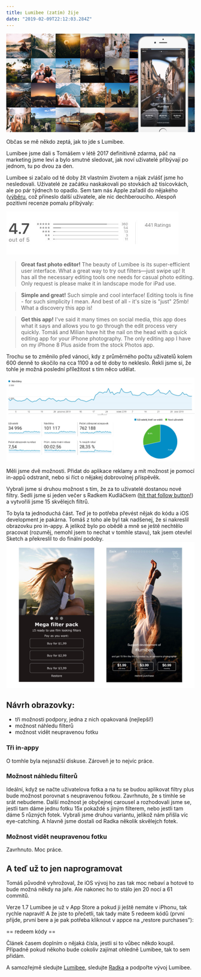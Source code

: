 ```yaml
---
title: Lumibee (zatím) žije
date: "2019-02-09T22:12:03.284Z"
---
```


![Promo](./cover.jpg)

Občas se mě někdo zeptá, jak to jde s Lumibee.

Lumibee jsme dali s Tomášem v létě 2017 definitivně zdarma, páč na marketing jsme leví a bylo smutné sledovat, jak noví uživatelé přibývají po jednom, tu po dvou za den.

Lumibee si začalo od té doby žít vlastním životem a nijak zvlášť jsme ho nesledovali. Uživatelé ze začátku naskakovali po stovkách až tisícovkách, ale po pár týdnech to opadlo. Sem tam nás Apple zařadil do nějakého ([výběru](https://itunes.apple.com/us/story/id1355070858), což přineslo další uživatele, ale nic dechberoucího.
Alespoň pozitivní recenze pomalu přibývaly:

![Recenze v App Store](./appstore-reviews.jpg)

> **Great fast photo editor!** 
> The beauty of Lumibee is its super-efficient user interface.  What a great way to try out filters—just swipe up!  It has all the necessary editing tools one needs for casual photo editing.  Only request is please make it in landscape mode for iPad use.

> **Simple and great!**
> Such simple and cool interface! Editing tools is fine - for such simplicity I mean. And best of all - it's size is "just" 25mb! What a discovery this app is!

> **Get this app!**
> I've said it many times on social media, this app does what it says and allows you to go through the edit process very quickly. Tomáš and Milian have hit the nail on the head with a quick editing app for your iPhone photography. The only editing app I have on my iPhone 8 Plus aside from the stock Photos app.

Trochu se to změnilo před vánoci, kdy z průměrného počtu uživatelů kolem 600 denně to skočilo na cca 1100 a od té doby to nekleslo. Řekli jsme si, že tohle je možná poslední příležitost s tím něco udělat.

![Google Analytics](./analytics.jpg)

Měli jsme dvě možnosti. Přidat do aplikace reklamy a mít možnost je pomocí in-appů odstranit, nebo si říct o nějakej dobrovolnej příspěvěk.

Vybrali jsme si druhou možnost s tím, že za to uživatelé dostanou nové filtry. Sedli jsme si jeden večer s Radkem Kudláčkem ([hit that follow button!](https://www.instagram.com/radek_kudlacek/)) a vytvořili jsme 15 skvělejch filtrů.

To byla ta jednoduchá část. Teď je to potřeba převést nějak do kódu a iOS development je pakárna.
Tomáš z toho ale byl tak nadšenej, že si nakreslil obrazovku pro in-appy. A jelikož bylo po obědě a mně se ještě nechtělo pracovat (rozuměj, nemohl jsem to nechat v tomhle stavu), tak jsem otevřel Sketch a překreslil to do finální podoby.
![Wireframe a mockup obrazovky](./wireframe-mockup.jpg)

## Návrh obrazovky:
- tři možnosti podpory, jedna z nich opakovaná (nejlepší!)
- možnost náhledu filterů
- možnost vidět neupravenou fotku

### Tři in-appy

O tomhle byla nejsnažší diskuse. Zároveň je to nejvíc práce.

### Možnost náhledu filterů

Ideální, když se načte uživatelova fotka a na tu se budou aplikovat filtry plus bude možnost porovnat s neupravenou fotkou. Zavrhnuto, že s tímhle se srát nebudeme.
Další možnost je obyčejnej carousel a rozhodovali jsme se, jestli tam dáme jednu fotku 15x pokaždé s jiným filterem, nebo jestli tam dáme 5 různých fotek. Vybrali jsme druhou variantu, jelikož nám přišla víc eye-catching. A hlavně jsme dostali od Radka několik skvělejch fotek.

### Možnost vidět neupravenou fotku

Zavrhnuto. Moc práce.

## A teď už to jen naprogramovat

Tomáš původně vyhrožoval, že iOS vývoj ho zas tak moc nebaví a hotové to bude možná někdy na jaře. Ale nakonec ho to stálo jen 20 nocí a 61 commitů.

Verze 1.7 Lumibee je už v App Store a pokud ji ještě nemáte v iPhonu, tak rychle napravit! A že jste to přečetli, tak tady máte 5 redeem kódů (první přijde, první bere a je pak potřeba kliknout v appce na „restore purchases”):

== redeem kódy ==

Článek časem doplním o nějaká čísla, jestli si to vůbec někdo koupil. Případně pokud někoho bude cokoliv zajímat ohledně Lumibee, tak to sem přidám.

A samozřejmě sledujte [Lumibee](https://www.instagram.com/lumibeephoto/), sledujte [Radka](https://www.instagram.com/radek_kudlacek/) a podpořte vývoj Lumibee.

